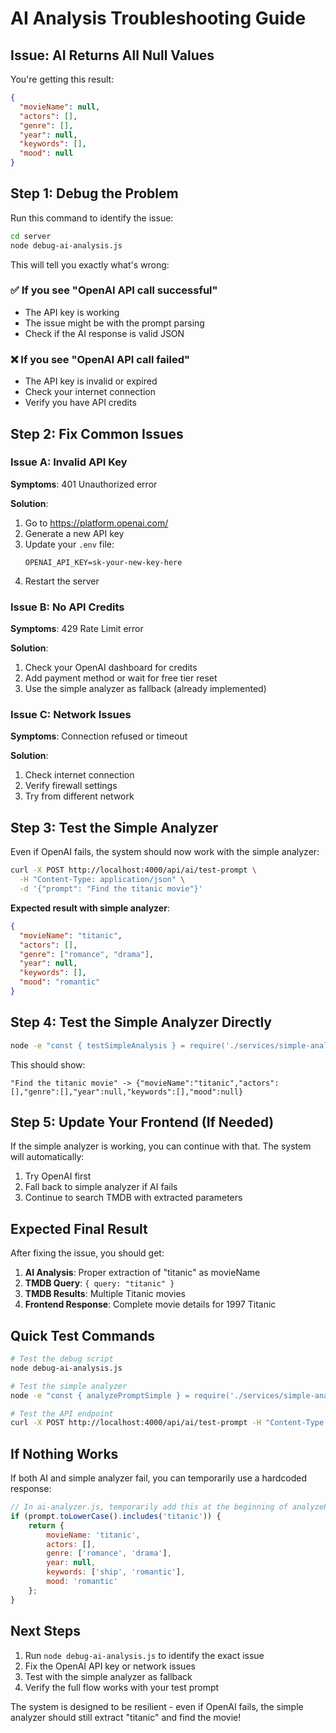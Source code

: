 # AI Analysis Troubleshooting Guide

## Issue: AI Returns All Null Values

You're getting this result:
```json
{
  "movieName": null,
  "actors": [],
  "genre": [],
  "year": null,
  "keywords": [],
  "mood": null
}
```

## Step 1: Debug the Problem

Run this command to identify the issue:

```bash
cd server
node debug-ai-analysis.js
```

This will tell you exactly what's wrong:

### ✅ If you see "OpenAI API call successful"
- The API key is working
- The issue might be with the prompt parsing
- Check if the AI response is valid JSON

### ❌ If you see "OpenAI API call failed"
- The API key is invalid or expired
- Check your internet connection
- Verify you have API credits

## Step 2: Fix Common Issues

### Issue A: Invalid API Key
**Symptoms**: 401 Unauthorized error

**Solution**:
1. Go to https://platform.openai.com/
2. Generate a new API key
3. Update your `.env` file:
   ```
   OPENAI_API_KEY=sk-your-new-key-here
   ```
4. Restart the server

### Issue B: No API Credits
**Symptoms**: 429 Rate Limit error

**Solution**:
1. Check your OpenAI dashboard for credits
2. Add payment method or wait for free tier reset
3. Use the simple analyzer as fallback (already implemented)

### Issue C: Network Issues
**Symptoms**: Connection refused or timeout

**Solution**:
1. Check internet connection
2. Verify firewall settings
3. Try from different network

## Step 3: Test the Simple Analyzer

Even if OpenAI fails, the system should now work with the simple analyzer:

```bash
curl -X POST http://localhost:4000/api/ai/test-prompt \
  -H "Content-Type: application/json" \
  -d '{"prompt": "Find the titanic movie"}'
```

**Expected result with simple analyzer**:
```json
{
  "movieName": "titanic",
  "actors": [],
  "genre": ["romance", "drama"],
  "year": null,
  "keywords": [],
  "mood": "romantic"
}
```

## Step 4: Test the Simple Analyzer Directly

```bash
node -e "const { testSimpleAnalysis } = require('./services/simple-analyzer'); testSimpleAnalysis();"
```

This should show:
```
"Find the titanic movie" -> {"movieName":"titanic","actors":[],"genre":[],"year":null,"keywords":[],"mood":null}
```

## Step 5: Update Your Frontend (If Needed)

If the simple analyzer is working, you can continue with that. The system will automatically:

1. Try OpenAI first
2. Fall back to simple analyzer if AI fails
3. Continue to search TMDB with extracted parameters

## Expected Final Result

After fixing the issue, you should get:

1. **AI Analysis**: Proper extraction of "titanic" as movieName
2. **TMDB Query**: `{ query: "titanic" }`
3. **TMDB Results**: Multiple Titanic movies
4. **Frontend Response**: Complete movie details for 1997 Titanic

## Quick Test Commands

```bash
# Test the debug script
node debug-ai-analysis.js

# Test the simple analyzer
node -e "const { analyzePromptSimple } = require('./services/simple-analyzer'); console.log(analyzePromptSimple('Find the titanic movie'));"

# Test the API endpoint
curl -X POST http://localhost:4000/api/ai/test-prompt -H "Content-Type: application/json" -d '{"prompt": "Find the titanic movie"}'
```

## If Nothing Works

If both AI and simple analyzer fail, you can temporarily use a hardcoded response:

```javascript
// In ai-analyzer.js, temporarily add this at the beginning of analyzePrompt
if (prompt.toLowerCase().includes('titanic')) {
    return {
        movieName: 'titanic',
        actors: [],
        genre: ['romance', 'drama'],
        year: null,
        keywords: ['ship', 'romantic'],
        mood: 'romantic'
    };
}
```

## Next Steps

1. Run `node debug-ai-analysis.js` to identify the exact issue
2. Fix the OpenAI API key or network issues
3. Test with the simple analyzer as fallback
4. Verify the full flow works with your test prompt

The system is designed to be resilient - even if OpenAI fails, the simple analyzer should still extract "titanic" and find the movie!